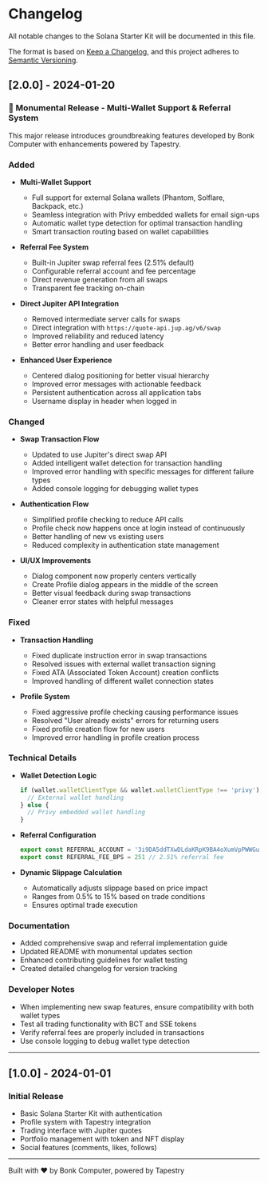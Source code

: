 # Changelog

All notable changes to the Solana Starter Kit will be documented in this file.

The format is based on [Keep a Changelog](https://keepachangelog.com/en/1.0.0/),
and this project adheres to [Semantic Versioning](https://semver.org/spec/v2.0.0.html).

## [2.0.0] - 2024-01-20

### 🚀 Monumental Release - Multi-Wallet Support & Referral System

This major release introduces groundbreaking features developed by Bonk Computer with enhancements powered by Tapestry.

### Added
- **Multi-Wallet Support**
  - Full support for external Solana wallets (Phantom, Solflare, Backpack, etc.)
  - Seamless integration with Privy embedded wallets for email sign-ups
  - Automatic wallet type detection for optimal transaction handling
  - Smart transaction routing based on wallet capabilities

- **Referral Fee System**
  - Built-in Jupiter swap referral fees (2.51% default)
  - Configurable referral account and fee percentage
  - Direct revenue generation from all swaps
  - Transparent fee tracking on-chain

- **Direct Jupiter API Integration**
  - Removed intermediate server calls for swaps
  - Direct integration with `https://quote-api.jup.ag/v6/swap`
  - Improved reliability and reduced latency
  - Better error handling and user feedback

- **Enhanced User Experience**
  - Centered dialog positioning for better visual hierarchy
  - Improved error messages with actionable feedback
  - Persistent authentication across all application tabs
  - Username display in header when logged in

### Changed
- **Swap Transaction Flow**
  - Updated to use Jupiter's direct swap API
  - Added intelligent wallet detection for transaction handling
  - Improved error handling with specific messages for different failure types
  - Added console logging for debugging wallet types

- **Authentication Flow**
  - Simplified profile checking to reduce API calls
  - Profile check now happens once at login instead of continuously
  - Better handling of new vs existing users
  - Reduced complexity in authentication state management

- **UI/UX Improvements**
  - Dialog component now properly centers vertically
  - Create Profile dialog appears in the middle of the screen
  - Better visual feedback during swap transactions
  - Cleaner error states with helpful messages

### Fixed
- **Transaction Handling**
  - Fixed duplicate instruction error in swap transactions
  - Resolved issues with external wallet transaction signing
  - Fixed ATA (Associated Token Account) creation conflicts
  - Improved handling of different wallet connection states

- **Profile System**
  - Fixed aggressive profile checking causing performance issues
  - Resolved "User already exists" errors for returning users
  - Fixed profile creation flow for new users
  - Improved error handling in profile creation process

### Technical Details
- **Wallet Detection Logic**
  ```typescript
  if (wallet.walletClientType && wallet.walletClientType !== 'privy') {
    // External wallet handling
  } else {
    // Privy embedded wallet handling
  }
  ```

- **Referral Configuration**
  ```typescript
  export const REFERRAL_ACCOUNT = '3i9DA5ddTXwDLdaKRpK9BA4oXumVpPWWGuyD3YKxPs1j'
  export const REFERRAL_FEE_BPS = 251 // 2.51% referral fee
  ```

- **Dynamic Slippage Calculation**
  - Automatically adjusts slippage based on price impact
  - Ranges from 0.5% to 15% based on trade conditions
  - Ensures optimal trade execution

### Documentation
- Added comprehensive swap and referral implementation guide
- Updated README with monumental updates section
- Enhanced contributing guidelines for wallet testing
- Created detailed changelog for version tracking

### Developer Notes
- When implementing new swap features, ensure compatibility with both wallet types
- Test all trading functionality with BCT and SSE tokens
- Verify referral fees are properly included in transactions
- Use console logging to debug wallet type detection

---

## [1.0.0] - 2024-01-01

### Initial Release
- Basic Solana Starter Kit with authentication
- Profile system with Tapestry integration
- Trading interface with Jupiter quotes
- Portfolio management with token and NFT display
- Social features (comments, likes, follows)

---

Built with ❤️ by Bonk Computer, powered by Tapestry 